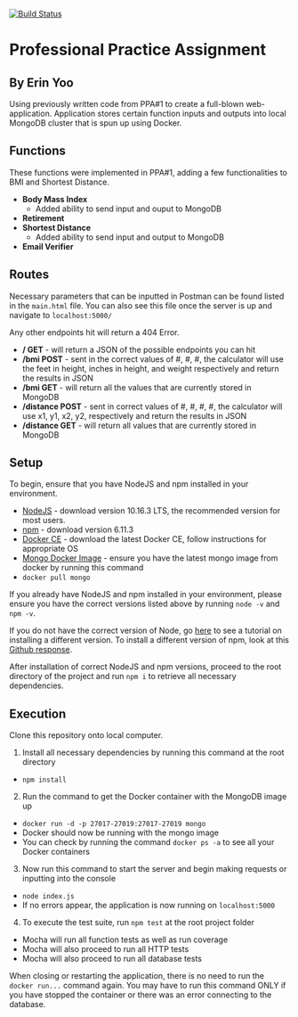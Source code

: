 [![Build Status](https://travis-ci.org/erinyoo/ppa.svg?branch=master)](https://travis.ci.org/erinyoo/ppa)
# Professional Practice Assignment
## By Erin Yoo
Using previously written code from PPA#1 to create a full-blown web-application. Application stores certain function inputs and outputs into local MongoDB cluster that is spun up using Docker.

## Functions
These functions were implemented in PPA#1, adding a few functionalities to BMI and Shortest Distance.
 - **Body Mass Index**
   - Added ability to send input and ouput to MongoDB
 - **Retirement**
 - **Shortest Distance**
   - Added ability to send input and output to MongoDB
 - **Email Verifier**

## Routes
Necessary parameters that can be inputted in Postman can be found listed in the `main.html` file. You can also see this file once the server is up and navigate to `localhost:5000/`

 Any other endpoints hit will return a 404 Error.
  - **/ GET** - will return a JSON of the possible endpoints you can hit
  - **/bmi POST** - sent in the correct values of #, #, #, the calculator will use the feet in height, inches in height, and weight respectively and return the results in JSON
  - **/bmi GET** - will return all the values that are currently stored in MongoDB
  - **/distance POST** - sent in correct values of #, #, #, #, the calculator will use x1, y1, x2, y2, respectively and return the results in JSON
  - **/distance GET** - will return all values that are currently stored in MongoDB

## Setup
To begin, ensure that you have NodeJS and npm installed in your environment.
 - [NodeJS](https://nodejs.org/en/) - download version 10.16.3 LTS, the recommended version for most users.
 - [npm](https://www.npmjs.com/get-npm) - download version 6.11.3
 - [Docker CE](https://docs.docker.com/v17.09/engine/installation) - download the latest Docker CE, follow instructions for appropriate OS
 - [Mongo Docker Image](https://hub.docker.com/_/mongo) - ensure you have the latest mongo image from docker by running this command
  - `docker pull mongo`

If you already have NodeJS and npm installed in your environment, please ensure you have the correct versions listed above by running `node -v` and `npm -v`.

If you do not have the correct version of Node, go [here](https://www.hostingadvice.com/how-to/update-node-js-latest-version/) to see a tutorial on installing a different version. To install a different version of npm, look at this [Github response](https://github.com/tj/n/issues/484).

After installation of correct NodeJS and npm versions, proceed to the root directory of the project and run `npm i` to retrieve all necessary dependencies.

## Execution
Clone this repository onto local computer. 
1. Install all necessary dependencies by running this command at the root directory
  - `npm install`
2. Run the command to get the Docker container with the MongoDB image up
  - `docker run -d -p 27017-27019:27017-27019 mongo`
  - Docker should now be running with the mongo image
  - You can check by running the command `docker ps -a` to see all your Docker containers
3. Now run this command to start the server and begin making requests or inputting into the console
  - `node index.js`
  - If no errors appear, the application is now running on `localhost:5000`
4. To execute the test suite, run `npm test` at the root project folder
  - Mocha will run all function tests as well as run coverage
  - Mocha will also proceed to run all HTTP tests
  - Mocha will also proceed to run all database tests

When closing or restarting the application, there is no need to run the `docker run...` command again. You may have to run this command ONLY if you have stopped the container or there was an error connecting to the database.